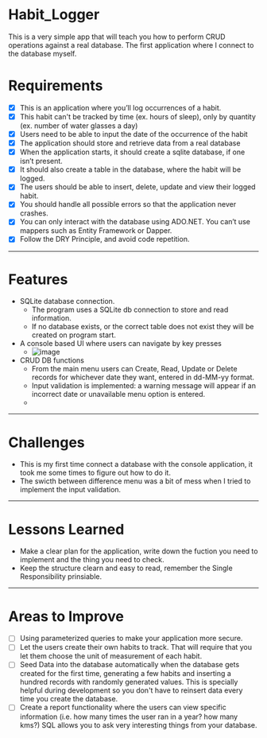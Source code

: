 # Habit_Logger
 This is a very simple app that will teach you how to perform CRUD operations against a real database. The first application where I connect to the database myself.
 
# Requirements
- [x] This is an application where you’ll log occurrences of a habit.
- [x] This habit can't be tracked by time (ex. hours of sleep), only by quantity (ex. number of water glasses a day)
- [x] Users need to be able to input the date of the occurrence of the habit
- [x] The application should store and retrieve data from a real database
- [x] When the application starts, it should create a sqlite database, if one isn’t present.
- [x] It should also create a table in the database, where the habit will be logged.
- [x] The users should be able to insert, delete, update and view their logged habit.
- [x] You should handle all possible errors so that the application never crashes.
- [x] You can only interact with the database using ADO.NET. You can’t use mappers such as Entity Framework or Dapper.
- [x] Follow the DRY Principle, and avoid code repetition.
---------
# Features
- SQLite database connection.
    - The program uses a SQLite db connection to store and read information.
    - If no database exists, or the correct table does not exist they will be created on program start.
- A console based UI where users can navigate by key presses
    - ![image](https://github.com/user-attachments/assets/72cd7ebf-fd60-4b5b-9842-a030719b42c4)
- CRUD DB functions
    - From the main menu users can Create, Read, Update or Delete records for whichever date they want, entered in dd-MM-yy format. 
    - Input validation is implemented: a warning message will appear if an incorrect date or unavailable menu option is entered.
    - 
 --------------
 # Challenges
- This is my first time connect a database with the console application, it took me some times to figure out how to do it.
- The swicth between difference menu was a bit of mess when I tried to implement the input validation.
 ---------------
 # Lessons Learned
- Make a clear plan for the application, write down the fuction you need to implement and the thing you need to check.
- Keep the structure clearn and easy to read, remember the Single Responsibility prinsiable.
 ---------------
 # Areas to Improve
- [ ] Using parameterized queries to make your application more secure.
- [ ] Let the users create their own habits to track. That will require that you let them choose the unit of measurement of each habit.
- [ ] Seed Data into the database automatically when the database gets created for the first time, generating a few habits and inserting a hundred records with randomly generated values. This is specially helpful during development so you don't have to reinsert data every time you create the database.
- [ ] Create a report functionality where the users can view specific information (i.e. how many times the user ran in a year? how many kms?) SQL allows you to ask very interesting things from your database.
